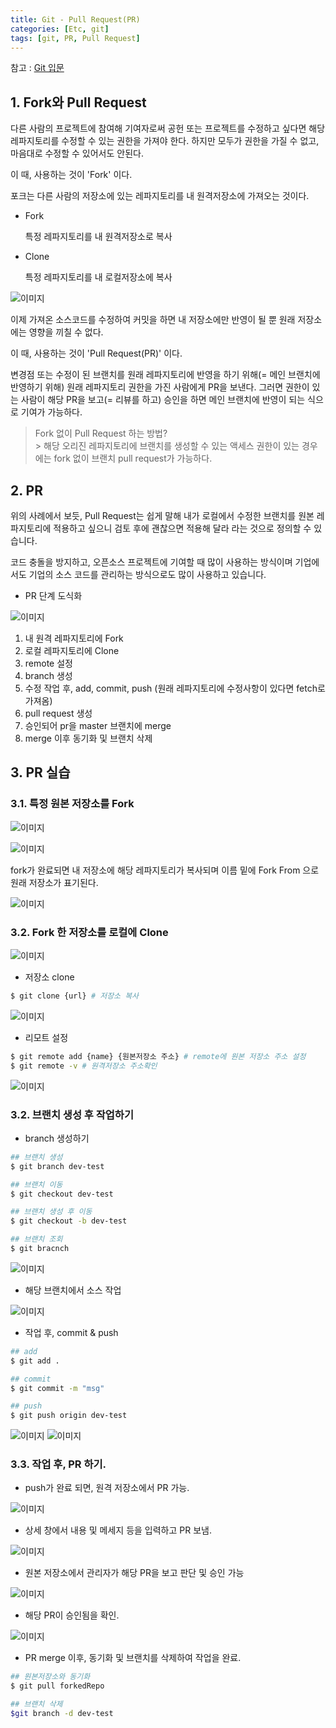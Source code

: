 ```yaml
---
title: Git - Pull Request(PR)
categories: [Etc, git]
tags: [git, PR, Pull Request]
---
```


참고 : [Git 입문](https://backlog.com/git-tutorial/kr/)

## 1. Fork와 Pull Request

다른 사람의 프로젝트에 참여해 기여자로써 공헌 또는 프로젝트를 수정하고 싶다면
해당 레파지토리를 수정할 수 있는 권한을 가져야 한다.
하지만 모두가 권한을 가질 수 없고, 마음대로 수정할 수 있어서도 안된다.

이 때, 사용하는 것이 'Fork' 이다.

포크는 다른 사람의 저장소에 있는 레파지토리를 내 원격저장소에 가져오는 것이다.

- Fork 

  특정 레파지토리를 내 원격저장소로 복사 

- Clone

  특정 레파지토리를 내 로컬저장소에 복사

![이미지](/assets/img/Git/pr1.png)

이제 가져온 소스코드를 수정하여 커밋을 하면 내 저장소에만 반영이 될 뿐 
원래 저장소에는 영향을 끼칠 수 없다. 

이 때, 사용하는 것이 'Pull Request(PR)' 이다.

변경점 또는 수정이 된 브랜치를 원래 레파지토리에 반영을 하기 위해(= 메인 브랜치에 반영하기 위해)
원래 레파지토리 권한을 가진 사람에게 PR을 보낸다. 그러면 권한이 있는 사람이 해당 PR을 보고(= 리뷰를 하고)
승인을 하면 메인 브랜치에 반영이 되는 식으로 기여가 가능하다.

> Fork 없이 Pull Request 하는 방법? <br/> > 해당 오리진 레파지토리에 브랜치를 생성할 수 있는 액세스 권한이 있는 경우에는 fork 없이 브랜치 pull request가 가능하다. 


## 2. PR

위의 사례에서 보듯, Pull Request는 쉽게 말해 내가 로컬에서 수정한 브랜치를 원본 레파지토리에 적용하고 싶으니 검토 후에 괜찮으면 적용해 달라 라는 것으로 정의할 수 있습니다.

코드 충돌을 방지하고, 오픈소스 프로젝트에 기여할 때 많이 사용하는 방식이며 기업에서도 기업의 소스 코드를 관리하는 방식으로도 많이 사용하고 있습니다.

- PR 단계 도식화


![이미지](/assets/img/Git/pr2.png)

1. 내 원격 레파지토리에 Fork
2. 로컬 레파지토리에 Clone
3. remote 설정
4. branch 생성
5. 수정 작업 후, add, commit, push (원래 레파지토리에 수정사항이 있다면 fetch로 가져옴)
6. pull request 생성
7. 승인되어 pr을 master 브랜치에 merge
8. merge 이후 동기화 및 브랜치 삭제

## 3. PR 실습

### 3.1. 특정 원본 저장소를 Fork
![이미지](/assets/img/Git/pr3.png)

![이미지](/assets/img/Git/pr4.png)

fork가 완료되면 내 저장소에 해당 레파지토리가 복사되며
이름 밑에 Fork From 으로 원래 저장소가 표기된다.

![이미지](/assets/img/Git/pr5.png)

### 3.2. Fork 한 저장소를 로컬에 Clone

![이미지](/assets/img/Git/pr6.png)

- 저장소 clone

```bash
$ git clone {url} # 저장소 복사
```

![이미지](/assets/img/Git/pr7.png)

- 리모트 설정

```bash
$ git remote add {name} {원본저장소 주소} # remote에 원본 저장소 주소 설정
$ git remote -v # 원격저장소 주소확인 
```

![이미지](/assets/img/Git/pr8.png)

### 3.2. 브랜치 생성 후 작업하기

- branch 생성하기

```bash
## 브랜치 생성
$ git branch dev-test

## 브랜치 이동
$ git checkout dev-test

## 브랜치 생성 후 이동
$ git checkout -b dev-test

## 브랜치 조회
$ git bracnch
```

![이미지](/assets/img/Git/pr9.png)

- 해당 브랜치에서 소스 작업

![이미지](/assets/img/Git/pr10.png)

- 작업 후, commit & push

```bash
## add
$ git add .

## commit
$ git commit -m "msg"

## push
$ git push origin dev-test
```

![이미지](/assets/img/Git/pr11.png)
![이미지](/assets/img/Git/pr12.png)

### 3.3. 작업 후, PR 하기.

- push가 완료 되면, 원격 저장소에서 PR 가능.

![이미지](/assets/img/Git/pr13.png)

- 상세 창에서 내용 및 메세지 등을 입력하고 PR 보냄.

![이미지](/assets/img/Git/pr14.png)

- 원본 저장소에서 관리자가 해당 PR을 보고 판단 및 승인 가능

![이미지](/assets/img/Git/pr15.png)

- 해당 PR이 승인됨을 확인.

![이미지](/assets/img/Git/pr16.png)

- PR merge 이후, 동기화 및 브랜치를 삭제하여 작업을 완료.

```bash
## 원본저장소와 동기화
$ git pull forkedRepo

## 브랜치 삭제
$git branch -d dev-test
```


